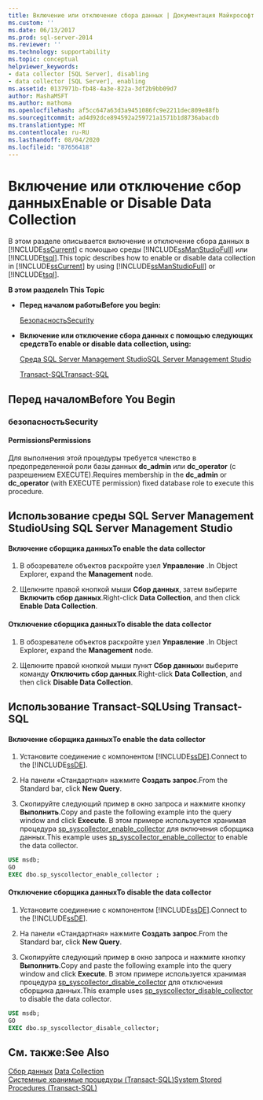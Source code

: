 ```yaml
---
title: Включение или отключение сбора данных | Документация Майкрософт
ms.custom: ''
ms.date: 06/13/2017
ms.prod: sql-server-2014
ms.reviewer: ''
ms.technology: supportability
ms.topic: conceptual
helpviewer_keywords:
- data collector [SQL Server], disabling
- data collector [SQL Server], enabling
ms.assetid: 0137971b-fb48-4a3e-822a-3df2b9bb09d7
author: MashaMSFT
ms.author: mathoma
ms.openlocfilehash: af5cc647a63d3a9451086fc9e2211dec809e88fb
ms.sourcegitcommit: ad4d92dce894592a259721a1571b1d8736abacdb
ms.translationtype: MT
ms.contentlocale: ru-RU
ms.lasthandoff: 08/04/2020
ms.locfileid: "87656418"
---
```

# <a name="enable-or-disable-data-collection"></a><span data-ttu-id="1c077-102">Включение или отключение сбор данных</span><span class="sxs-lookup"><span data-stu-id="1c077-102">Enable or Disable Data Collection</span></span>
  <span data-ttu-id="1c077-103">В этом разделе описывается включение и отключение сбора данных в [!INCLUDE[ssCurrent](../../includes/sscurrent-md.md)] с помощью среды [!INCLUDE[ssManStudioFull](../../includes/ssmanstudiofull-md.md)] или [!INCLUDE[tsql](../../includes/tsql-md.md)].</span><span class="sxs-lookup"><span data-stu-id="1c077-103">This topic describes how to enable or disable data collection in [!INCLUDE[ssCurrent](../../includes/sscurrent-md.md)] by using [!INCLUDE[ssManStudioFull](../../includes/ssmanstudiofull-md.md)] or [!INCLUDE[tsql](../../includes/tsql-md.md)].</span></span>  
  
 <span data-ttu-id="1c077-104">**В этом разделе**</span><span class="sxs-lookup"><span data-stu-id="1c077-104">**In This Topic**</span></span>  
  
-   <span data-ttu-id="1c077-105">**Перед началом работы**</span><span class="sxs-lookup"><span data-stu-id="1c077-105">**Before you begin:**</span></span>  
  
     [<span data-ttu-id="1c077-106">Безопасность</span><span class="sxs-lookup"><span data-stu-id="1c077-106">Security</span></span>](#Security)  
  
-   <span data-ttu-id="1c077-107">**Включение или отключение сбора данных с помощью следующих средств**</span><span class="sxs-lookup"><span data-stu-id="1c077-107">**To enable or disable data collection, using:**</span></span>  
  
     [<span data-ttu-id="1c077-108">Среда SQL Server Management Studio</span><span class="sxs-lookup"><span data-stu-id="1c077-108">SQL Server Management Studio</span></span>](#SSMSProcedure)  
  
     [<span data-ttu-id="1c077-109">Transact-SQL</span><span class="sxs-lookup"><span data-stu-id="1c077-109">Transact-SQL</span></span>](#TsqlProcedure)  
  
##  <a name="before-you-begin"></a><a name="BeforeYouBegin"></a> <span data-ttu-id="1c077-110">Перед началом</span><span class="sxs-lookup"><span data-stu-id="1c077-110">Before You Begin</span></span>  
  
###  <a name="security"></a><a name="Security"></a> <span data-ttu-id="1c077-111">безопасность</span><span class="sxs-lookup"><span data-stu-id="1c077-111">Security</span></span>  
  
####  <a name="permissions"></a><a name="Permissions"></a> <span data-ttu-id="1c077-112">Permissions</span><span class="sxs-lookup"><span data-stu-id="1c077-112">Permissions</span></span>  
 <span data-ttu-id="1c077-113">Для выполнения этой процедуры требуется членство в предопределенной роли базы данных **dc_admin** или **dc_operator** (с разрешением EXECUTE).</span><span class="sxs-lookup"><span data-stu-id="1c077-113">Requires membership in the **dc_admin** or **dc_operator** (with EXECUTE permission) fixed database role to execute this procedure.</span></span>  
  
##  <a name="using-sql-server-management-studio"></a><a name="SSMSProcedure"></a> <span data-ttu-id="1c077-114">Использование среды SQL Server Management Studio</span><span class="sxs-lookup"><span data-stu-id="1c077-114">Using SQL Server Management Studio</span></span>  
  
#### <a name="to-enable-the-data-collector"></a><span data-ttu-id="1c077-115">Включение сборщика данных</span><span class="sxs-lookup"><span data-stu-id="1c077-115">To enable the data collector</span></span>  
  
1.  <span data-ttu-id="1c077-116">В обозревателе объектов раскройте узел **Управление** .</span><span class="sxs-lookup"><span data-stu-id="1c077-116">In Object Explorer, expand the **Management** node.</span></span>  
  
2.  <span data-ttu-id="1c077-117">Щелкните правой кнопкой мыши **Сбор данных**, затем выберите **Включить сбор данных**.</span><span class="sxs-lookup"><span data-stu-id="1c077-117">Right-click **Data Collection**, and then click **Enable Data Collection**.</span></span>  
  
#### <a name="to-disable-the-data-collector"></a><span data-ttu-id="1c077-118">Отключение сборщика данных</span><span class="sxs-lookup"><span data-stu-id="1c077-118">To disable the data collector</span></span>  
  
1.  <span data-ttu-id="1c077-119">В обозревателе объектов раскройте узел **Управление** .</span><span class="sxs-lookup"><span data-stu-id="1c077-119">In Object Explorer, expand the **Management** node.</span></span>  
  
2.  <span data-ttu-id="1c077-120">Щелкните правой кнопкой мыши пункт **Сбор данных**и выберите команду **Отключить сбор данных**.</span><span class="sxs-lookup"><span data-stu-id="1c077-120">Right-click **Data Collection**, and then click **Disable Data Collection**.</span></span>  
  
##  <a name="using-transact-sql"></a><a name="TsqlProcedure"></a> <span data-ttu-id="1c077-121">Использование Transact-SQL</span><span class="sxs-lookup"><span data-stu-id="1c077-121">Using Transact-SQL</span></span>  
  
#### <a name="to-enable-the-data-collector"></a><span data-ttu-id="1c077-122">Включение сборщика данных</span><span class="sxs-lookup"><span data-stu-id="1c077-122">To enable the data collector</span></span>  
  
1.  <span data-ttu-id="1c077-123">Установите соединение с компонентом [!INCLUDE[ssDE](../../includes/ssde-md.md)].</span><span class="sxs-lookup"><span data-stu-id="1c077-123">Connect to the [!INCLUDE[ssDE](../../includes/ssde-md.md)].</span></span>  
  
2.  <span data-ttu-id="1c077-124">На панели «Стандартная» нажмите **Создать запрос**.</span><span class="sxs-lookup"><span data-stu-id="1c077-124">From the Standard bar, click **New Query**.</span></span>  
  
3.  <span data-ttu-id="1c077-125">Скопируйте следующий пример в окно запроса и нажмите кнопку **Выполнить**.</span><span class="sxs-lookup"><span data-stu-id="1c077-125">Copy and paste the following example into the query window and click **Execute**.</span></span> <span data-ttu-id="1c077-126">В этом примере используется хранимая процедура [sp_syscollector_enable_collector](/sql/relational-databases/system-stored-procedures/sp-syscollector-enable-collector-transact-sql) для включения сборщика данных.</span><span class="sxs-lookup"><span data-stu-id="1c077-126">This example uses [sp_syscollector_enable_collector](/sql/relational-databases/system-stored-procedures/sp-syscollector-enable-collector-transact-sql) to enable the data collector.</span></span>  
  
```sql  
USE msdb;  
GO  
EXEC dbo.sp_syscollector_enable_collector ;  
```  
  
#### <a name="to-disable-the-data-collector"></a><span data-ttu-id="1c077-127">Отключение сборщика данных</span><span class="sxs-lookup"><span data-stu-id="1c077-127">To disable the data collector</span></span>  
  
1.  <span data-ttu-id="1c077-128">Установите соединение с компонентом [!INCLUDE[ssDE](../../includes/ssde-md.md)].</span><span class="sxs-lookup"><span data-stu-id="1c077-128">Connect to the [!INCLUDE[ssDE](../../includes/ssde-md.md)].</span></span>  
  
2.  <span data-ttu-id="1c077-129">На панели «Стандартная» нажмите **Создать запрос**.</span><span class="sxs-lookup"><span data-stu-id="1c077-129">From the Standard bar, click **New Query**.</span></span>  
  
3.  <span data-ttu-id="1c077-130">Скопируйте следующий пример в окно запроса и нажмите кнопку **Выполнить**.</span><span class="sxs-lookup"><span data-stu-id="1c077-130">Copy and paste the following example into the query window and click **Execute**.</span></span> <span data-ttu-id="1c077-131">В этом примере используется хранимая процедура [sp_syscollector_disable_collector](/sql/relational-databases/system-stored-procedures/sp-syscollector-disable-collector-transact-sql) для отключения сборщика данных.</span><span class="sxs-lookup"><span data-stu-id="1c077-131">This example uses [sp_syscollector_disable_collector](/sql/relational-databases/system-stored-procedures/sp-syscollector-disable-collector-transact-sql) to disable the data collector.</span></span>  
  
```sql  
USE msdb;  
GO  
EXEC dbo.sp_syscollector_disable_collector;  
```  
  
## <a name="see-also"></a><span data-ttu-id="1c077-132">См. также:</span><span class="sxs-lookup"><span data-stu-id="1c077-132">See Also</span></span>  
 <span data-ttu-id="1c077-133">[Сбор данных](data-collection.md) </span><span class="sxs-lookup"><span data-stu-id="1c077-133">[Data Collection](data-collection.md) </span></span>  
 [<span data-ttu-id="1c077-134">Системные хранимые процедуры (Transact-SQL)</span><span class="sxs-lookup"><span data-stu-id="1c077-134">System Stored Procedures &#40;Transact-SQL&#41;</span></span>](/sql/relational-databases/system-stored-procedures/system-stored-procedures-transact-sql)  
  
  
